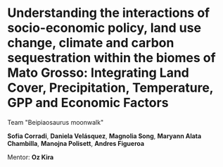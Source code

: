 # Understanding the interactions of socio-economic policy, land use change, climate and carbon sequestration within the biomes of Mato Grosso: Integrating Land Cover, Precipitation, Temperature, GPP and Economic Factors

Team "Beipiaosaurus moonwalk"

**Sofia Corradi**, **Daniela Velásquez**, **Magnolia Song**, **Maryann Alata Chambilla**, **Manojna Polisett**,  **Andres Figueroa**

Mentor: **Oz Kira**



